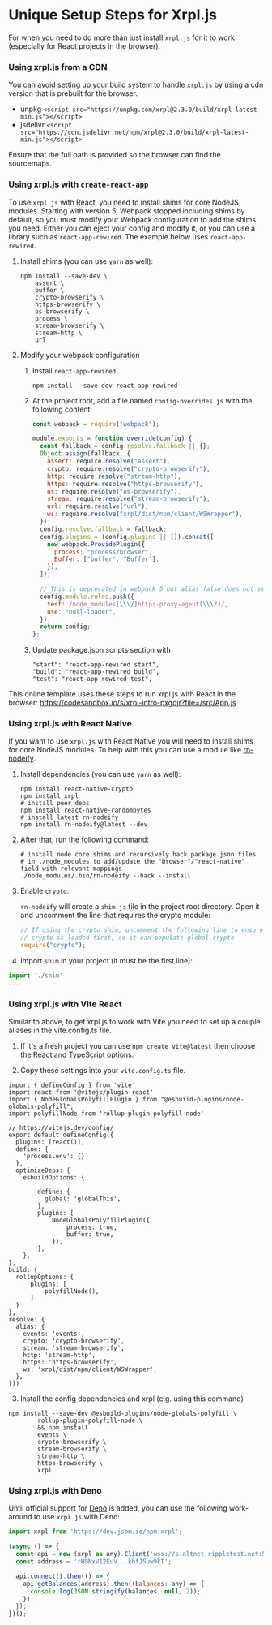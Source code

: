 # Unique Setup Steps for Xrpl.js

For when you need to do more than just install `xrpl.js` for it to work (especially for React projects in the browser).

### Using xrpl.js from a CDN

You can avoid setting up your build system to handle `xrpl.js` by using a cdn version that is prebuilt for the browser.

- unpkg `<script src="https://unpkg.com/xrpl@2.3.0/build/xrpl-latest-min.js"></script>`
- jsdelivr `<script src="https://cdn.jsdelivr.net/npm/xrpl@2.3.0/build/xrpl-latest-min.js"></script>`

Ensure that the full path is provided so the browser can find the sourcemaps.

### Using xrpl.js with `create-react-app`

To use `xrpl.js` with React, you need to install shims for core NodeJS modules. Starting with version 5, Webpack stopped including shims by default, so you must modify your Webpack configuration to add the shims you need. Either you can eject your config and modify it, or you can use a library such as `react-app-rewired`. The example below uses `react-app-rewired`.

1. Install shims (you can use `yarn` as well):

   ```shell
   npm install --save-dev \
       assert \
       buffer \
       crypto-browserify \
       https-browserify \
       os-browserify \
       process \
       stream-browserify \
       stream-http \
       url
   ```

2. Modify your webpack configuration

   1. Install `react-app-rewired`

      ```shell
      npm install --save-dev react-app-rewired
      ```

   2. At the project root, add a file named `config-overrides.js` with the following content:

      ```javascript
      const webpack = require("webpack");

      module.exports = function override(config) {
        const fallback = config.resolve.fallback || {};
        Object.assign(fallback, {
          assert: require.resolve("assert"),
          crypto: require.resolve("crypto-browserify"),
          http: require.resolve("stream-http"),
          https: require.resolve("https-browserify"),
          os: require.resolve("os-browserify"),
          stream: require.resolve("stream-browserify"),
          url: require.resolve("url"),
          ws: require.resolve("xrpl/dist/npm/client/WSWrapper"),
        });
        config.resolve.fallback = fallback;
        config.plugins = (config.plugins || []).concat([
          new webpack.ProvidePlugin({
            process: "process/browser",
            Buffer: ["buffer", "Buffer"],
          }),
        ]);

        // This is deprecated in webpack 5 but alias false does not seem to work
        config.module.rules.push({
          test: /node_modules[\\\/]https-proxy-agent[\\\/]/,
          use: "null-loader",
        });
        return config;
      };
      ```

   3. Update package.json scripts section with

      ```
      "start": "react-app-rewired start",
      "build": "react-app-rewired build",
      "test": "react-app-rewired test",
      ```

This online template uses these steps to run xrpl.js with React in the browser:
https://codesandbox.io/s/xrpl-intro-pxgdjr?file=/src/App.js

### Using xrpl.js with React Native

If you want to use `xrpl.js` with React Native you will need to install shims for core NodeJS modules. To help with this you can use a module like [rn-nodeify](https://github.com/tradle/rn-nodeify).

1. Install dependencies (you can use `yarn` as well):

   ```shell
   npm install react-native-crypto
   npm install xrpl
   # install peer deps
   npm install react-native-randombytes
   # install latest rn-nodeify
   npm install rn-nodeify@latest --dev
   ```

2. After that, run the following command:

   ```shell
   # install node core shims and recursively hack package.json files
   # in ./node_modules to add/update the "browser"/"react-native" field with relevant mappings
   ./node_modules/.bin/rn-nodeify --hack --install
   ```

3. Enable `crypto`:

   `rn-nodeify` will create a `shim.js` file in the project root directory.
   Open it and uncomment the line that requires the crypto module:

   ```javascript
   // If using the crypto shim, uncomment the following line to ensure
   // crypto is loaded first, so it can populate global.crypto
   require("crypto");
   ```

4. Import `shim` in your project (it must be the first line):

```javascript
import './shim'
...
```

### Using xrpl.js with Vite React

Similar to above, to get xrpl.js to work with Vite you need to set up a couple aliases in the vite.config.ts file.

1. If it's a fresh project you can use `npm create vite@latest` then choose the React and TypeScript options.

2. Copy these settings into your `vite.config.ts` file.

```
import { defineConfig } from 'vite'
import react from '@vitejs/plugin-react'
import { NodeGlobalsPolyfillPlugin } from "@esbuild-plugins/node-globals-polyfill";
import polyfillNode from 'rollup-plugin-polyfill-node'

// https://vitejs.dev/config/
export default defineConfig({
  plugins: [react()],
  define: {
    'process.env': {}
  },
  optimizeDeps: {
    esbuildOptions: {

        define: {
          global: 'globalThis',
        },
        plugins: [
            NodeGlobalsPolyfillPlugin({
                process: true,
                buffer: true,
            }),
        ],
    },
},
build: {
  rollupOptions: {
      plugins: [
          polyfillNode(),
      ]
  }
},
resolve: {
  alias: {
    events: 'events',
    crypto: 'crypto-browserify',
    stream: 'stream-browserify',
    http: 'stream-http',
    https: 'https-browserify',
    ws: 'xrpl/dist/npm/client/WSWrapper',
  },
}})
```

3. Install the config dependencies and xrpl (e.g. using this command)

```
npm install --save-dev @esbuild-plugins/node-globals-polyfill \
		rollup-plugin-polyfill-node \
		&& npm install
		events \
		crypto-browserify \
		stream-browserify \
		stream-http \
		https-browserify \
		xrpl
```

### Using xrpl.js with Deno

Until official support for [Deno](https://deno.land) is added, you can use the following work-around to use `xrpl.js` with Deno:

```javascript
import xrpl from 'https://dev.jspm.io/npm:xrpl';

(async () => {
  const api = new (xrpl as any).Client('wss://s.altnet.rippletest.net:51233');
  const address = 'rH8NxV12EuV...khfJ5uw9kT';

  api.connect().then(() => {
    api.getBalances(address).then((balances: any) => {
      console.log(JSON.stringify(balances, null, 2));
    });
  });
})();
```
